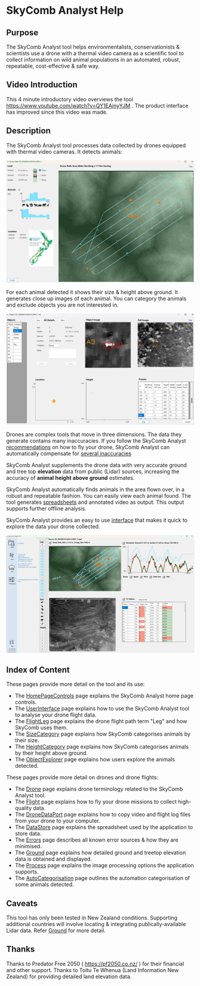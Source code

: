 # SkyComb Analyst Help

## Purpose
The SkyComb Analyst tool helps environmentalists, conservationists & scientists use a drone with a thermal video camera as a scientific tool 
to collect information on wild animal populations in an automated, robust, repeatable, cost-effective & safe way.

## Video Introduction
This 4 minute introductory video overviews the tool https://www.youtube.com/watch?v=QY1EAinyYJM . The product interface has improved since this video was made.

## Description
The SkyComb Analyst tool processes data collected by drones equipped with thermal video cameras. It detects animals:

![FlightPathForm](./Static/DroneFlightPathForm.png?raw=true "Flight Path Form")

For each animal detected it shows their size & height above ground. 
It generates close up images of each animal.
You can category the animals and exclude objects you are not interested in.

![Object Explorer](./Static/ObjectExplorer.png?raw=true "Object Explorer")

Drones are complex tools that move in three dimensions. The data they generate contains many inaccuracies. If you follow the SkyComb Analyst [recommendations](./Flight.md) on how to fly your drone, SkyComb Analyst can automatically compensate for [several inaccuracies](./Errors.md)

SkyComb Analyst supplements the drone data with very accurate ground and tree top **elevation** data from public (Lidar) sources, increasing the accuracy of **animal height above ground** estimates.

SkyComb Analyst automatically finds animals in the area flown over, in a robust and repeatable fashion. You can easily view each animal found. The tool generates [spreadsheets](./DataStore.md) and annotated video as output. This output supports further offline analysis.

SkyComb Analyst provides an easy to use [interface](./UserInterface.md) that makes it quick to explore the data your drone collected.

![User Interface](./Static/UIExample.png?raw=true "User Interface")


## Index of Content
These pages provide more detail on the tool and its use:
- The [HomePageControls](./HomePageControls.md) page explains the SkyComb Analyst home page controls.
- The [UserInterface](./UserInterface.md) page explains how to use the SkyComb Analyst tool to analyse your drone flight data.
- The [FlightLeg](./Flightleg.md) page explains the drone flight path term "Leg" and how SkyComb uses them.
- The [SizeCategory](./SizeCategory.md) page explains how SkyComb categorises animals by their size.
- The [HeightCategory](./HeightCategory.md) page explains how SkyComb categorises animals by their height above ground.
- The [ObjectExplorer](./ObjectExplorer.md) page explains how users explore the animals detected.

These pages provide more detail on drones and drone flights:
- The [Drone](./Drone.md) page explains drone terminology related to the SkyComb Analyst tool.
- The [Flight](./Flight.md) page explains how to fly your drone missions to collect high-quality data.
- The [DroneDataPort](./DroneDataPort.md) page explains how to copy video and flight log files from your drone to your computer.
- The [DataStore](./DataStore.md) page explains the spreadsheet used by the application to store data.
- The [Errors](./Errors.md) page describes all known error sources & how they are minimised. 
- The [Ground](./Ground.md) page explains how detailed ground and treetop elevation data is obtained and displayed.
- The [Process](./Process.md) page explains the image processing options the application supports.
- The [AutoCategorisation](./AutoCategorisation.md) page outlines the automation categorisation of some animals detected.


## Caveats
This tool has only been tested in New Zealand conditions. 
Supporting additional countries will involve locating & integrating publically-available Lidar data. Refer [Ground](./Ground.md) for more detail. 

## Thanks
Thanks to Predator Free 2050 ( https://pf2050.co.nz/ ) for their financial and other support. 
Thanks to Toitu Te Whenua (Land Information New Zealand) for providing detailed land elevation data.   
